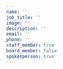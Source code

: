 ```yaml
---
name: ''
job_title: ''
image: ''
description: ''
email: ''
phone: ''
staff_member: true
board_member: false
spokesperson: true
---
```


